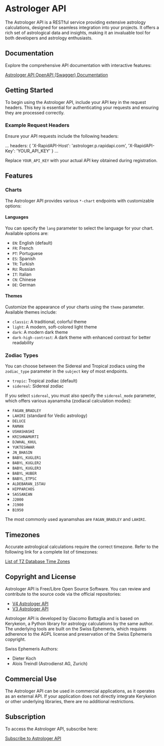 # Astrologer API

The Astrologer API is a RESTful service providing extensive astrology calculations, designed for seamless integration into your projects. It offers a rich set of astrological data and insights, making it an invaluable tool for both developers and astrology enthusiasts.

## Documentation

Explore the comprehensive API documentation with interactive features:

[Astrologer API OpenAPI (Swagger) Documentation](https://www.kerykeion.net/astrologer-api-swagger/)

## Getting Started

To begin using the Astrologer API, include your API key in the request headers. This key is essential for authenticating your requests and ensuring they are processed correctly.

### Example Request Headers

Ensure your API requests include the following headers:

...
headers: {
'X-RapidAPI-Host': 'astrologer.p.rapidapi.com',
'X-RapidAPI-Key': 'YOUR_API_KEY'
}
...

Replace `YOUR_API_KEY` with your actual API key obtained during registration.

## Features

### Charts

The Astrologer API provides various `*-chart` endpoints with customizable options:

#### Languages

You can specify the `lang` parameter to select the language for your chart. Available options are:

- `EN`: English (default)
- `FR`: French
- `PT`: Portuguese
- `ES`: Spanish
- `TR`: Turkish
- `RU`: Russian
- `IT`: Italian
- `CN`: Chinese
- `DE`: German

#### Themes

Customize the appearance of your charts using the `theme` parameter. Available themes include:

- `classic`: A traditional, colorful theme
- `light`: A modern, soft-colored light theme
- `dark`: A modern dark theme
- `dark-high-contrast`: A dark theme with enhanced contrast for better readability

### Zodiac Types

You can choose between the Sidereal and Tropical zodiacs using the `zodiac_type` parameter in the `subject` key of most endpoints.

- `tropic`: Tropical zodiac (default)
- `sidereal`: Sidereal zodiac

If you select `sidereal`, you must also specify the `sidereal_mode` parameter, which offers various ayanamsha (zodiacal calculation modes):

- `FAGAN_BRADLEY`
- `LAHIRI` (standard for Vedic astrology)
- `DELUCE`
- `RAMAN`
- `USHASHASHI`
- `KRISHNAMURTI`
- `DJWHAL_KHUL`
- `YUKTESHWAR`
- `JN_BHASIN`
- `BABYL_KUGLER1`
- `BABYL_KUGLER2`
- `BABYL_KUGLER3`
- `BABYL_HUBER`
- `BABYL_ETPSC`
- `ALDEBARAN_15TAU`
- `HIPPARCHOS`
- `SASSANIAN`
- `J2000`
- `J1900`
- `B1950`

The most commonly used ayanamshas are `FAGAN_BRADLEY` and `LAHIRI`.

## Timezones

Accurate astrological calculations require the correct timezone. Refer to the following link for a complete list of timezones:

[List of TZ Database Time Zones](https://en.wikipedia.org/wiki/List_of_tz_database_time_zones)

## Copyright and License

Astrologer API is Free/Libre Open Source Software. You can review and contribute to the source code via the official repositories:

- [V4 Astrologer API](https://github.com/g-battaglia/v4.astrologer-api)
- [V3 Astrologer API](https://github.com/g-battaglia/Astrologer-API)

Astrologer API is developed by Giacomo Battaglia and is based on Kerykeion, a Python library for astrology calculations by the same author. The underlying tools are built on the Swiss Ephemeris, which requires adherence to the AGPL license and preservation of the Swiss Ephemeris copyright.

Swiss Ephemeris Authors:

- Dieter Koch
- Alois Treindl (Astrodienst AG, Zurich)

## Commercial Use

The Astrologer API can be used in commercial applications, as it operates as an external API. If your application does not directly integrate Kerykeion or other underlying libraries, there are no additional restrictions.

## Subscription

To access the Astrologer API, subscribe here:

[Subscribe to Astrologer API](https://rapidapi.com/gbattaglia/api/astrologer/pricing)
